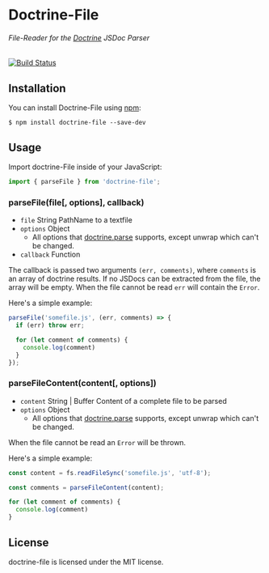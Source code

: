 # Doctrine-File
###### File-Reader for the [Doctrine][1] JSDoc Parser

[![Build Status](https://travis-ci.org/researchgate/doctrine-file.svg?branch=master)](https://travis-ci.org/researchgate/doctrine-file)

## Installation

You can install Doctrine-File using [npm](https://www.npmjs.com/package/doctrine-file):

```
$ npm install doctrine-file --save-dev
```

## Usage

Import doctrine-File inside of your JavaScript:

```js
import { parseFile } from 'doctrine-file';
```

### parseFile(file[, options], callback)

* `file` String PathName to a textfile
* `options` Object
    * All options that [doctrine.parse][1] supports, except unwrap which can't be changed.
* `callback` Function

The callback is passed two arguments `(err, comments)`, where `comments` is an array of doctrine results.
If no JSDocs can be extracted from the file, the array will be empty.
When the file cannot be read `err` will contain the `Error`.

Here's a simple example:

```js
parseFile('somefile.js', (err, comments) => {
  if (err) throw err;

  for (let comment of comments) {
    console.log(comment)
  }
});
```

### parseFileContent(content[, options])

* `content` String | Buffer Content of a complete file to be parsed
* `options` Object
    * All options that [doctrine.parse][1] supports, except unwrap which can't be changed.

When the file cannot be read an `Error` will be thrown.

Here's a simple example:

```js
const content = fs.readFileSync('somefile.js', 'utf-8');

const comments = parseFileContent(content);

for (let comment of comments) {
  console.log(comment)
}
```

## License

doctrine-file is licensed under the MIT license.

[1]: https://github.com/eslint/doctrine#readme
